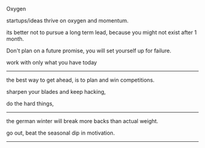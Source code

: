 Oxygen

startups/ideas thrive on oxygen and momentum.

its better not to pursue a long term lead, because you might not exist after 1 month.

Don't plan on a future promise, you will set yourself up for failure.

work with only what you have today

---


the best way to get ahead, is to plan and win competitions.

sharpen your blades and keep hacking,

do the hard things,

---


the german winter will break more backs than actual weight.

go out, beat the seasonal dip in motivation.

---

